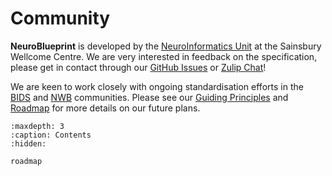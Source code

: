 # Community

**NeuroBlueprint** is developed by the
[NeuroInformatics Unit](https://neuroinformatics.dev)
at the Sainsbury Wellcome Centre. We are very interested in feedback on the
specification, please get in contact through our
[GitHub Issues](https://github.com/neuroinformatics-unit/NeuroBlueprint)
or
[Zulip Chat](https://neuroinformatics.zulipchat.com/#narrow/stream/406000-NeuroBlueprint)!

We are keen to work closely with ongoing standardisation efforts in the
[BIDS](https://bids.neuroimaging.io)
and
[NWB](https://www.nwb.org)
communities. Please see our
[Guiding Principles](https://datashuttle.neuroinformatics.dev/pages/community/guiding-principles.html)
and
[Roadmap](roadmap.md)
for more details on our future plans.

```{toctree}
:maxdepth: 3
:caption: Contents
:hidden:

roadmap
```
